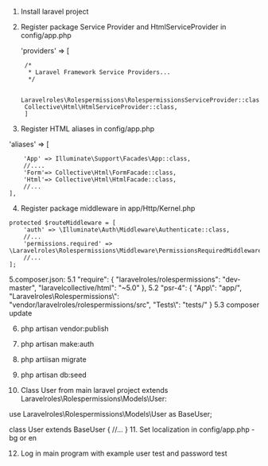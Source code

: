 1. Install laravel project
2. Register package Service Provider and HtmlServiceProvider in config/app.php


    'providers' => [

        /*
         * Laravel Framework Service Providers...
         */
     
        Laravelroles\Rolespermissions\RolespermissionsServiceProvider::class,
        Collective\Html\HtmlServiceProvider::class,
        ]
        
        
 3. Register HTML aliases in config/app.php
 
  'aliases' => [

        'App' => Illuminate\Support\Facades\App::class,
        //....
        'Form'=> Collective\Html\FormFacade::class,
        'Html'=> Collective\Html\HtmlFacade::class,
        //...
    ],
    
    
    
   4. Register package middleware in app/Http/Kernel.php
    
    protected $routeMiddleware = [
        'auth' => \Illuminate\Auth\Middleware\Authenticate::class,
        //...
        'permissions.required' => \Laravelroles\Rolespermissions\Middleware\PermissionsRequiredMiddleware::class,
        //...
    ];
5.composer.json:
    5.1 
    "require": {
        "laravelroles/rolespermissions": "dev-master",
	    "laravelcollective/html": "~5.0"
    },
    5.2 
     "psr-4": {
            "App\\": "app/",
            "Laravelroles\\Rolespermissions\\": "vendor/laravelroles/rolespermissions/src",
            "Tests\\": "tests/"
        }
     5.3 
     composer update


6. php artisan vendor:publish
7. php artisan make:auth
8. php artiisan migrate
9. php artisan db:seed

10. Class User from main laravel project  extends Laravelroles\Rolespermissions\Models\User:

use Laravelroles\Rolespermissions\Models\User as BaseUser;

class User extends BaseUser
{
//...
}
11. Set localization in config/app.php - bg or en
    
12. Log in main program with example user test and password test
